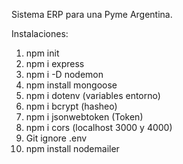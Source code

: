 Sistema ERP para una Pyme Argentina. 




Instalaciones: 
1) npm init
2) npm i express
3) npm i -D nodemon
4) npm install mongoose
5) npm i dotenv (variables entorno)
6) npm i bcrypt (hasheo)
7) npm i jsonwebtoken (Token)
8) npm i cors (localhost 3000 y 4000)
9) Git ignore .env
10) npm install nodemailer





